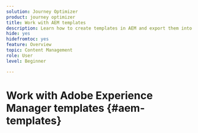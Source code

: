 ```yaml
---
solution: Journey Optimizer
product: journey optimizer
title: Work with AEM templates
description: Learn how to create templates in AEM and export them into Journey Optimizer
hide: yes
hidefromtoc: yes
feature: Overview
topic: Content Management
role: User
level: Beginner

---
```

# Work with Adobe Experience Manager templates {#aem-templates}
